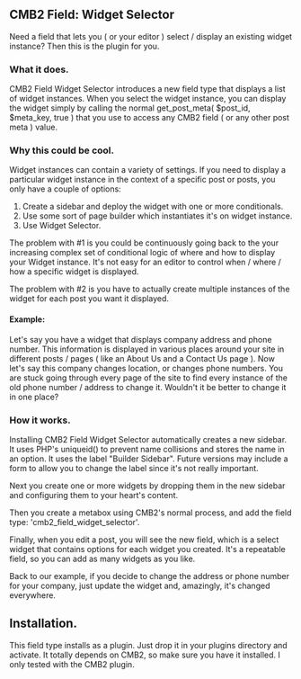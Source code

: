 ## CMB2 Field: Widget Selector 

Need a field that lets you ( or your editor ) select / display an existing widget instance?  Then this is the plugin for you.

### What it does.

CMB2 Field Widget Selector introduces a new field type that displays a list of widget instances.  When you select the widget instance, you can display the widget simply by calling the normal get_post_meta( $post_id, $meta_key, true ) that you use to access any CMB2 field ( or any other post meta ) value.

### Why this could be cool.

Widget instances can contain a variety of settings.  If you need to display a particular widget instance in the context of a specific post or posts, you only have a couple of options:
1. Create a sidebar and deploy the widget with one or more conditionals. 
2. Use some sort of page builder which instantiates it's on widget instance.
3. Use Widget Selector.

The problem with #1 is you could be continuously going back to the your increasing complex set of conditional logic of where and how to display your Widget instance.  It's not easy for an editor to control when / where / how a specific widget is displayed.

The problem with #2 is you have to actually create multiple instances of the widget for each post you want it displayed.

#### Example:

Let's say you have a widget that displays company address and phone number.  This information is displayed in various places around your site in different posts / pages ( like an About Us and a Contact Us page ).  Now let's say this company changes location, or changes phone numbers.  You are stuck going through every page of the site to find every instance of the old phone number / address to change it.  Wouldn't it be better to change it in one place?

### How it works.

Installing CMB2 Field Widget Selector automatically creates a new sidebar.  It uses PHP's uniqueid() to prevent name collisions and stores the name in an option.  It uses the label "Builder Sidebar".  Future versions may include a form to allow you to change the label since it's not really important.

Next you create one or more widgets by dropping them in the new sidebar and configuring them to your heart's content.

Then you create a metabox using CMB2's normal process, and add the field type: 'cmb2_field_widget_selector'.

Finally, when you edit a post, you will see the new field, which is a select widget that contains options for each widget you created.  It's a repeatable field, so you can add as many widgets as you like.

Back to our example, if you decide to change the address or phone number for your company, just update the widget and, amazingly, it's changed everywhere.

## Installation.

This field type installs as a plugin.  Just drop it in your plugins directory and activate.  It totally depends on CMB2, so make sure you have it installed.  I only tested with the CMB2 plugin.
